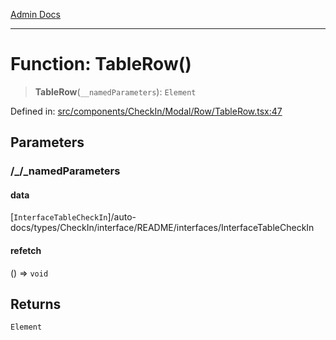 [Admin Docs](/)

***

# Function: TableRow()

> **TableRow**(`__namedParameters`): `Element`

Defined in: [src/components/CheckIn/Modal/Row/TableRow.tsx:47](https://github.com/PalisadoesFoundation/talawa-admin/blob/main/src/components/CheckIn/Modal/Row/TableRow.tsx#L47)

## Parameters

### /_/_namedParameters

#### data

[`InterfaceTableCheckIn`]/auto-docs/types/CheckIn/interface/README/interfaces/InterfaceTableCheckIn

#### refetch

() => `void`

## Returns

`Element`
